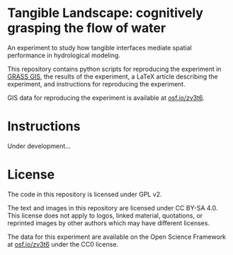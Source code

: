 # Tangible Landscape: cognitively grasping the flow of water
An experiment to study how tangible interfaces mediate spatial performance in hydrological modeling.

This repository contains python scripts for reproducing the experiment in [GRASS GIS](https://grass.osgeo.org/), the results of the experiment, a LaTeX article describing the experiment, and instructions for reproducing the experiment.

GIS data for reproducing the experiment is available at [osf.io/zv3t6](osf.io/zv3t6).

# Instructions
Under development...

# License
The code in this repository is licensed under GPL v2.

The text and images in this repository are licensed under CC BY-SA 4.0. This license does not apply to logos, linked material, quotations, or reprinted images by other authors which may have different licenses.

The data for this experiment are available on the Open Science Framework at [osf.io/zv3t6](osf.io/zv3t6) under the CC0 license.
